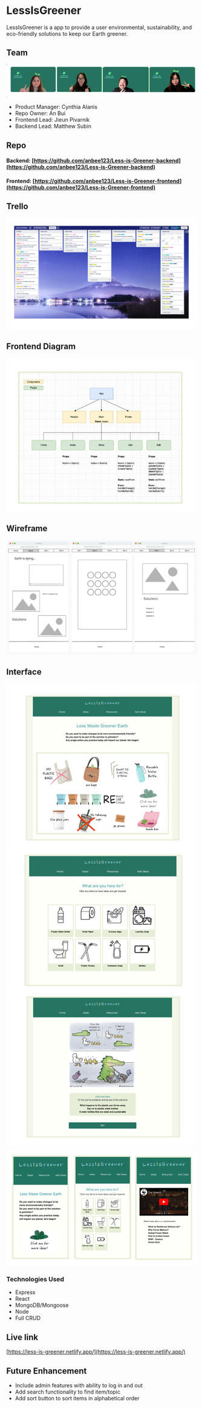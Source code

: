 # LessIsGreener

LessIsGreener is a app to provide a user environmental, sustainability, and eco-friendly solutions to keep our Earth greener. 

## Team 

![](public/img/team.png)

* Product Manager: Cynthia Alanis
* Repo Owner: An Bui
* Frontend Lead: Jieun Pivarnik
* Backend Lead: Matthew Subin 

## Repo

#### Backend: [https://github.com/anbee123/Less-is-Greener-backend](https://github.com/anbee123/Less-is-Greener-backend)
#### Frontend: [https://github.com/anbee123/Less-is-Greener-frontend](https://github.com/anbee123/Less-is-Greener-frontend)

## Trello
![](public/img/trello.png)


## Frontend Diagram
![](public/img/diagram.png)

## Wireframe 

![](public/img/wireframe.png)

## Interface
![](public/img/home-screen.png)
![](public/img/index-screen.png)
![](public/img/show-screen.png)

![](public/img/responsive.png)

### Technologies Used

* Express
* React
* MongoDB/Mongoose
* Node
* Full CRUD


## Live link

[https://less-is-greener.netlify.app/](https://less-is-greener.netlify.app/)

## Future Enhancement 

* Include admin features with ability to log in and out
* Add search functionality to find item/topic 
* Add sort button to sort items in alphabetical order




